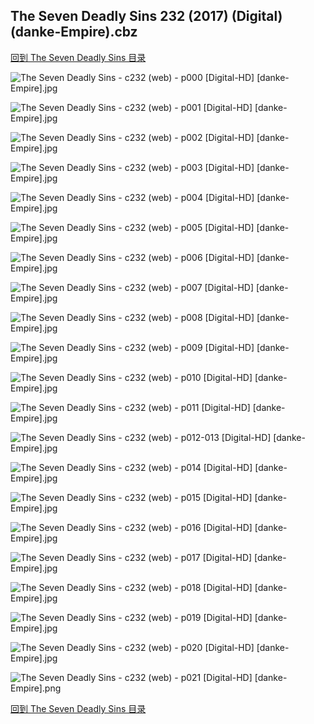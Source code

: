 ## The Seven Deadly Sins 232 (2017) (Digital) (danke-Empire).cbz


[回到 The Seven Deadly Sins 目录](https://github.com/alicewish/markdown/blob/master/series/Seven-Deadly-Sins.md)


![The Seven Deadly Sins - c232 (web) - p000 [Digital-HD] [danke-Empire].jpg](https://wx1.sinaimg.cn/large/6a9fdecagy1fof5m2qlc4j21j82cwhdt.jpg)

![The Seven Deadly Sins - c232 (web) - p001 [Digital-HD] [danke-Empire].jpg](https://wx1.sinaimg.cn/large/6a9fdecagy1fof5m8khslj21kl2cwx68.jpg)

![The Seven Deadly Sins - c232 (web) - p002 [Digital-HD] [danke-Empire].jpg](https://wx1.sinaimg.cn/large/6a9fdecagy1fof5me46y0j21kl2cw1k7.jpg)

![The Seven Deadly Sins - c232 (web) - p003 [Digital-HD] [danke-Empire].jpg](https://wx1.sinaimg.cn/large/6a9fdecagy1fof5mki0kwj21kl2cwqv5.jpg)

![The Seven Deadly Sins - c232 (web) - p004 [Digital-HD] [danke-Empire].jpg](https://wx1.sinaimg.cn/large/6a9fdecagy1fof5mqzzisj21kl2cwhdt.jpg)

![The Seven Deadly Sins - c232 (web) - p005 [Digital-HD] [danke-Empire].jpg](https://wx1.sinaimg.cn/large/6a9fdecagy1fof5myeiomj21kl2cw4qp.jpg)

![The Seven Deadly Sins - c232 (web) - p006 [Digital-HD] [danke-Empire].jpg](https://wx1.sinaimg.cn/large/6a9fdecagy1fof5n46ltuj21kl2cw7wh.jpg)

![The Seven Deadly Sins - c232 (web) - p007 [Digital-HD] [danke-Empire].jpg](https://wx1.sinaimg.cn/large/6a9fdecagy1fof5nbe5y3j21kl2cwe81.jpg)

![The Seven Deadly Sins - c232 (web) - p008 [Digital-HD] [danke-Empire].jpg](https://wx1.sinaimg.cn/large/6a9fdecagy1fof5nj0wv0j21kl2cw4qp.jpg)

![The Seven Deadly Sins - c232 (web) - p009 [Digital-HD] [danke-Empire].jpg](https://wx1.sinaimg.cn/large/6a9fdecagy1fof5nq5bngj21kl2cwe81.jpg)

![The Seven Deadly Sins - c232 (web) - p010 [Digital-HD] [danke-Empire].jpg](https://wx1.sinaimg.cn/large/6a9fdecagy1fof5nv405pj21kl2cw4q2.jpg)

![The Seven Deadly Sins - c232 (web) - p011 [Digital-HD] [danke-Empire].jpg](https://wx1.sinaimg.cn/large/6a9fdecagy1fof5nz9ah9j21kl2cwkdq.jpg)

![The Seven Deadly Sins - c232 (web) - p012-013 [Digital-HD] [danke-Empire].jpg](https://wx1.sinaimg.cn/large/6a9fdecagy1fof5o69x04j21kw16ox6p.jpg)

![The Seven Deadly Sins - c232 (web) - p014 [Digital-HD] [danke-Empire].jpg](https://wx1.sinaimg.cn/large/6a9fdecagy1fof5oarhzbj21kl2cwkd5.jpg)

![The Seven Deadly Sins - c232 (web) - p015 [Digital-HD] [danke-Empire].jpg](https://wx1.sinaimg.cn/large/6a9fdecagy1fof5ofj2fbj21kl2cwha9.jpg)

![The Seven Deadly Sins - c232 (web) - p016 [Digital-HD] [danke-Empire].jpg](https://wx1.sinaimg.cn/large/6a9fdecagy1fof5ol8kboj21kl2cw7sj.jpg)

![The Seven Deadly Sins - c232 (web) - p017 [Digital-HD] [danke-Empire].jpg](https://wx1.sinaimg.cn/large/6a9fdecagy1fof5opx9q0j21kl2cwh8b.jpg)

![The Seven Deadly Sins - c232 (web) - p018 [Digital-HD] [danke-Empire].jpg](https://wx1.sinaimg.cn/large/6a9fdecagy1fof5oupenej21kl2cw1kx.jpg)

![The Seven Deadly Sins - c232 (web) - p019 [Digital-HD] [danke-Empire].jpg](https://wx1.sinaimg.cn/large/6a9fdecagy1fof5ozqqkmj21kl2cw4qp.jpg)

![The Seven Deadly Sins - c232 (web) - p020 [Digital-HD] [danke-Empire].jpg](https://wx1.sinaimg.cn/large/6a9fdecagy1fof5p4g240j21kl2cw1ge.jpg)

![The Seven Deadly Sins - c232 (web) - p021 [Digital-HD] [danke-Empire].png](https://wx1.sinaimg.cn/large/6a9fdecagy1flt7pva520j21kl2cw0np.jpg)

[回到 The Seven Deadly Sins 目录](https://github.com/alicewish/markdown/blob/master/series/Seven-Deadly-Sins.md)

